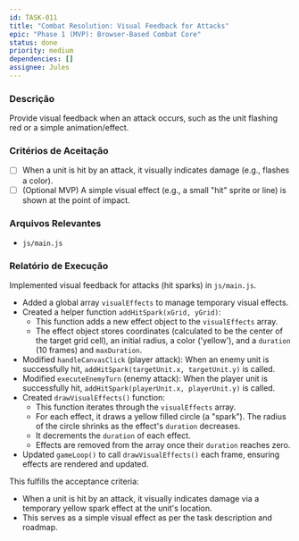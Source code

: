 ```yaml
---
id: TASK-011
title: "Combat Resolution: Visual Feedback for Attacks"
epic: "Phase 1 (MVP): Browser-Based Combat Core"
status: done
priority: medium
dependencies: []
assignee: Jules
---
```


### Descrição

Provide visual feedback when an attack occurs, such as the unit flashing red or a simple animation/effect.

### Critérios de Aceitação

- [ ] When a unit is hit by an attack, it visually indicates damage (e.g., flashes a color).
- [ ] (Optional MVP) A simple visual effect (e.g., a small "hit" sprite or line) is shown at the point of impact.

### Arquivos Relevantes

* `js/main.js`

### Relatório de Execução

Implemented visual feedback for attacks (hit sparks) in `js/main.js`.
- Added a global array `visualEffects` to manage temporary visual effects.
- Created a helper function `addHitSpark(xGrid, yGrid)`:
    - This function adds a new effect object to the `visualEffects` array.
    - The effect object stores coordinates (calculated to be the center of the target grid cell), an initial radius, a color ('yellow'), and a `duration` (10 frames) and `maxDuration`.
- Modified `handleCanvasClick` (player attack): When an enemy unit is successfully hit, `addHitSpark(targetUnit.x, targetUnit.y)` is called.
- Modified `executeEnemyTurn` (enemy attack): When the player unit is successfully hit, `addHitSpark(playerUnit.x, playerUnit.y)` is called.
- Created `drawVisualEffects()` function:
    - This function iterates through the `visualEffects` array.
    - For each effect, it draws a yellow filled circle (a "spark"). The radius of the circle shrinks as the effect's `duration` decreases.
    - It decrements the `duration` of each effect.
    - Effects are removed from the array once their `duration` reaches zero.
- Updated `gameLoop()` to call `drawVisualEffects()` each frame, ensuring effects are rendered and updated.

This fulfills the acceptance criteria:
- When a unit is hit by an attack, it visually indicates damage via a temporary yellow spark effect at the unit's location.
- This serves as a simple visual effect as per the task description and roadmap.
